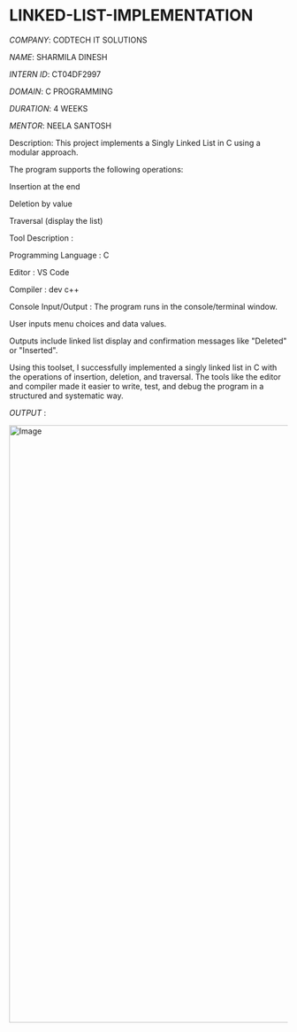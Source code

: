 # LINKED-LIST-IMPLEMENTATION

*COMPANY*: CODTECH IT SOLUTIONS

*NAME*: SHARMILA DINESH

*INTERN ID*: CT04DF2997

*DOMAIN*: C PROGRAMMING

*DURATION*: 4 WEEKS

*MENTOR*: NEELA SANTOSH

Description:
This project implements a Singly Linked List in C using a modular approach.

The program supports the following operations:

Insertion at the end

Deletion by value

Traversal (display the list)

Tool Description :

Programming Language : C

Editor : VS Code

Compiler : dev c++

Console Input/Output : 
The program runs in the console/terminal window.

User inputs menu choices and data values.

Outputs include linked list display and confirmation messages like "Deleted" or "Inserted".

Using this toolset, I successfully implemented a singly linked list in C with the operations of insertion, deletion, and traversal. The tools like the editor and compiler made it easier to write, test, and debug the program in a structured and systematic way.

*OUTPUT* : 

<img width="1920" height="1080" alt="Image" src="https://github.com/user-attachments/assets/cee9a3a7-0716-4c3f-a60e-a165caa91e26" />
